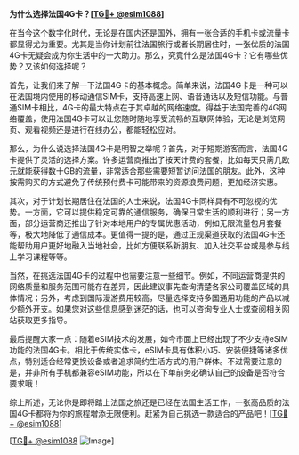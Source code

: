 **为什么选择法国4G卡？[[TG💪+ @esim1088](https://t.me/s/esim1088)]**

在当今这个数字化时代，无论是在国内还是国外，拥有一张合适的手机卡或流量卡都显得尤为重要。尤其是当你计划前往法国旅行或者长期居住时，一张优质的法国4G卡无疑会成为你生活中的一大助力。那么，究竟什么是法国4G卡？它有哪些优势？又该如何选择呢？

首先，让我们来了解一下法国4G卡的基本概念。简单来说，法国4G卡是一种可以在法国境内使用的移动通信SIM卡，支持高速上网、语音通话以及短信功能。与普通SIM卡相比，4G卡的最大特点在于其卓越的网络速度。得益于法国完善的4G网络覆盖，使用法国4G卡可以让您随时随地享受流畅的互联网体验，无论是浏览网页、观看视频还是进行在线办公，都能轻松应对。

那么，为什么说选择法国4G卡是明智之举呢？首先，对于短期游客而言，法国4G卡提供了灵活的选择方案。许多运营商推出了按天计费的套餐，比如每天只需几欧元就能获得数十GB的流量，非常适合那些需要短暂访问法国的朋友。此外，这种按需购买的方式避免了传统预付费卡可能带来的资源浪费问题，更加经济实惠。

其次，对于计划长期居住在法国的人士来说，法国4G卡同样具有不可忽视的优势。一方面，它可以提供稳定可靠的通信服务，确保日常生活的顺利进行；另一方面，部分运营商还推出了针对本地用户的专属优惠活动，例如无限流量包月套餐等，极大地降低了通信成本。更值得一提的是，通过正规渠道获取的法国4G卡还能帮助用户更好地融入当地社会，比如方便联系新朋友、加入社交平台或是参与线上学习课程等等。

当然，在挑选法国4G卡的过程中也需要注意一些细节。例如，不同运营商提供的网络质量和服务范围可能存在差异，因此建议事先查询清楚各家公司覆盖区域的具体情况；另外，考虑到国际漫游费用较高，尽量选择支持多国通用功能的产品以减少额外开支。如果您对这些信息感到迷茫的话，也可以咨询专业人士或查阅相关网站获取更多指导。

最后提醒大家一点：随着eSIM技术的发展，如今市面上已经出现了不少支持eSIM功能的法国4G卡。相比于传统实体卡，eSIM卡具有体积小巧、安装便捷等诸多优点，特别适合经常更换设备或者追求简约生活方式的用户群体。不过需要注意的是，并非所有手机都兼容eSIM功能，所以在下单前务必确认自己的设备是否符合要求哦！

综上所述，无论你是即将踏上法国之旅还是已经在法国生活工作，一张高品质的法国4G卡都将为你的旅程增添无限便利。赶紧为自己挑选一款适合的产品吧！[[TG💪+ @esim1088](https://t.me/s/esim1088)]

[[TG💪+ @esim1088](https://t.me/s/esim1088) ![Image](https://i.postimg.cc/4NQfJmqS/Snipaste-2025-05-13-00-14-12.png)]
